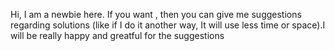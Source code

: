 Hi, 
I am a newbie here.
If you want , then you can give me suggestions regarding solutions (like if I do it another way, It will use less time or space).I will be really happy and greatful for the suggestions
